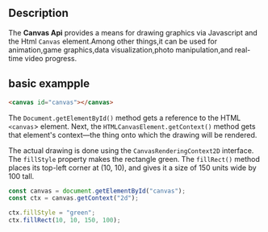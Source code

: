 ## Description

The **Canvas Api** provides a means for drawing graphics via Javascript and the Html `Canvas` element.Among other things,it can be used for animation,game graphics,data visualization,photo manipulation,and real-time video progress.

## basic exampple

```html
<canvas id="canvas"></canvas>
```

The `Document.getElementById()` method gets a reference to the HTML `<canvas`> element. Next, the `HTMLCanvasElement.getContext()` method gets that element's context—the thing onto which the drawing will be rendered.

The actual drawing is done using the `CanvasRenderingContext2D` interface. The `fillStyle` property makes the rectangle green. The `fillRect()` method places its top-left corner at (10, 10), and gives it a size of 150 units wide by 100 tall.

```js
const canvas = document.getElementById("canvas");
const ctx = canvas.getContext("2d");

ctx.fillStyle = "green";
ctx.fillRect(10, 10, 150, 100);
```

